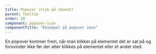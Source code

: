 ```yaml
---
title: Popover (tryk på ikonet)
parent: Tooltip
order: 20
component: popover-icon
componentTitle: "Eksempel på popover ikon"
---
```

En popover kommer frem, når man klikker på elementet det er sat på og forsvinder ikke før der atter klikkes på elementet eller et andet sted.
